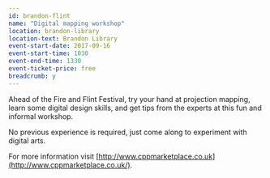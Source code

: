 ```yaml
---
id: brandon-flint
name: "Digital mapping workshop"
location: brandon-library
location-text: Brandon Library
event-start-date: 2017-09-16
event-start-time: 1030
event-end-time: 1330
event-ticket-price: free
breadcrumb: y
---
```


Ahead of the Fire and Flint Festival, try your hand at projection mapping, learn some digital design skills, and get tips from the experts at this fun and informal workshop.

No previous experience is required, just come along to experiment with digital arts.

For more information visit [http://www.cppmarketplace.co.uk](http://www.cppmarketplace.co.uk/).
